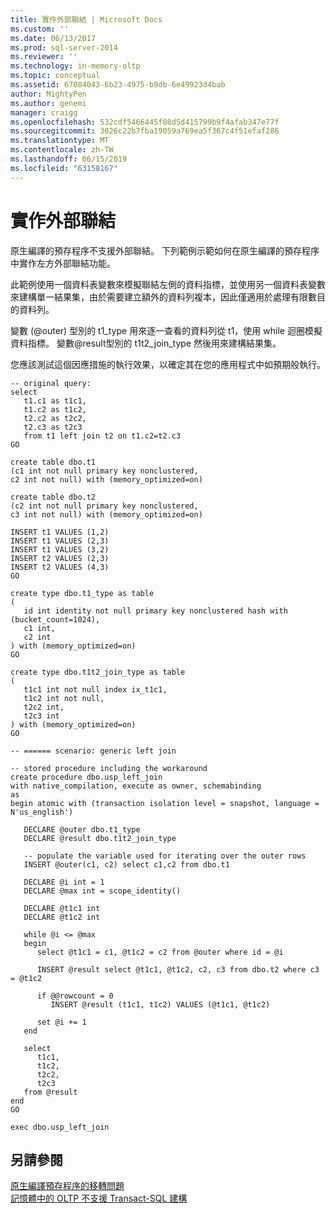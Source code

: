 ```yaml
---
title: 實作外部聯結 | Microsoft Docs
ms.custom: ''
ms.date: 06/13/2017
ms.prod: sql-server-2014
ms.reviewer: ''
ms.technology: in-memory-oltp
ms.topic: conceptual
ms.assetid: 67084043-6b23-4975-b9db-6e49923d4bab
author: MightyPen
ms.author: genemi
manager: craigg
ms.openlocfilehash: 532cdf5466445f08d5d415799b9f4afab347e77f
ms.sourcegitcommit: 3026c22b7fba19059a769ea5f367c4f51efaf286
ms.translationtype: MT
ms.contentlocale: zh-TW
ms.lasthandoff: 06/15/2019
ms.locfileid: "63158167"
---
```

# <a name="implementing-an-outer-join"></a>實作外部聯結
  原生編譯的預存程序不支援外部聯結。 下列範例示範如何在原生編譯的預存程序中實作左方外部聯結功能。  
  
 此範例使用一個資料表變數來模擬聯結左側的資料指標，並使用另一個資料表變數來建構單一結果集，由於需要建立額外的資料列複本，因此僅適用於處理有限數目的資料列。  
  
 變數 (@outer) 型別的 t1_type 用來逐一查看的資料列從 t1，使用 while 迴圈模擬資料指標。 變數@result型別的 t1t2_join_type 然後用來建構結果集。  
  
 您應該測試這個因應措施的執行效果，以確定其在您的應用程式中如預期般執行。  
  
```  
-- original query:  
select   
   t1.c1 as t1c1,  
   t1.c2 as t1c2,  
   t2.c2 as t2c2,  
   t2.c3 as t2c3  
   from t1 left join t2 on t1.c2=t2.c3  
GO  
  
create table dbo.t1  
(c1 int not null primary key nonclustered,  
c2 int not null) with (memory_optimized=on)  
  
create table dbo.t2  
(c2 int not null primary key nonclustered,  
c3 int not null) with (memory_optimized=on)  
  
INSERT t1 VALUES (1,2)  
INSERT t1 VALUES (2,3)  
INSERT t1 VALUES (3,2)  
INSERT t2 VALUES (2,3)  
INSERT t2 VALUES (4,3)  
GO  
  
create type dbo.t1_type as table  
(  
   id int identity not null primary key nonclustered hash with (bucket_count=1024),  
   c1 int,  
   c2 int  
) with (memory_optimized=on)  
GO  
  
create type dbo.t1t2_join_type as table  
(  
   t1c1 int not null index ix_t1c1,  
   t1c2 int not null,  
   t2c2 int,  
   t2c3 int  
) with (memory_optimized=on)  
GO  
  
-- ====== scenario: generic left join  
  
-- stored procedure including the workaround  
create procedure dbo.usp_left_join  
with native_compilation, execute as owner, schemabinding  
as  
begin atomic with (transaction isolation level = snapshot, language = N'us_english')  
  
   DECLARE @outer dbo.t1_type  
   DECLARE @result dbo.t1t2_join_type  
  
   -- populate the variable used for iterating over the outer rows  
   INSERT @outer(c1, c2) select c1,c2 from dbo.t1  
  
   DECLARE @i int = 1  
   DECLARE @max int = scope_identity()  
  
   DECLARE @t1c1 int  
   DECLARE @t1c2 int  
  
   while @i <= @max  
   begin     
      select @t1c1 = c1, @t1c2 = c2 from @outer where id = @i  
  
      INSERT @result select @t1c1, @t1c2, c2, c3 from dbo.t2 where c3 = @t1c2  
  
      if @@rowcount = 0   
         INSERT @result (t1c1, t1c2) VALUES (@t1c1, @t1c2)  
  
      set @i += 1  
   end  
  
   select   
      t1c1,  
      t1c2,  
      t2c2,  
      t2c3  
   from @result  
end  
GO  
  
exec dbo.usp_left_join  
```  
  
## <a name="see-also"></a>另請參閱  
 [原生編譯預存程序的移轉問題](migration-issues-for-natively-compiled-stored-procedures.md)   
 [記憶體中的 OLTP 不支援 Transact-SQL 建構](transact-sql-constructs-not-supported-by-in-memory-oltp.md)  
  
  
